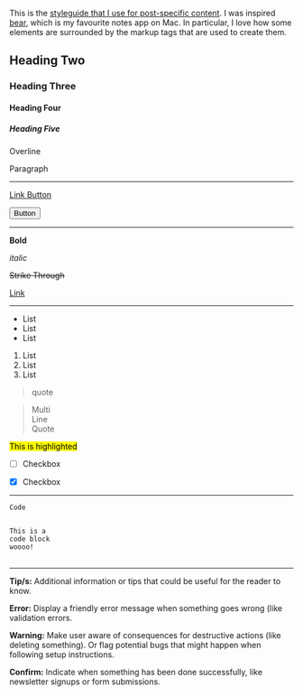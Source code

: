 
This is the [styleguide that I use for post-specific content](https://gitlab.com/EssentialistDev/live-developer-journal-theme/-/blob/master/_sass/posts.scss). I was inspired [bear](https://bear.app/), which is my favourite notes app on Mac. In particular, I love how some elements are surrounded by the markup tags that are used to create them.

## Heading Two

### Heading Three

#### Heading Four

##### Heading Five

<p class="overline">Overline</p>

Paragraph

- - - -

<a href="#" class="button">Link Button</a>

<button class="button">Button</button>

- - - -

**Bold**

*italic*

~~Strike Through~~

[Link](#)

- - - -

- List
- List
- List

1. List
2. List
3. List

> quote

> Multi  
> Line  
> Quote

<mark>This is highlighted</mark>

- [ ] Checkbox

- [x] Checkbox

- - - -

`Code`

<pre>
<code>
This is a
code block
woooo!
</code>
</pre>

- - - - 

<p class="info"><strong>Tip/s:</strong> Additional information or tips that could be useful for the reader to know.</p>

<p class="error"><strong>Error:</strong> Display a friendly error message when something goes wrong (like validation errors.</p>

<p class="warning"><strong>Warning:</strong> Make user aware of consequences for destructive actions (like deleting something). Or flag potential bugs that might happen when following setup instructions.</p>

<p class="confirm"><strong>Confirm:</strong> Indicate when something has been done successfully, like newsletter signups or form submissions.</p>
